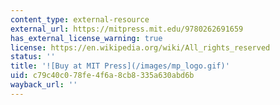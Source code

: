 ```yaml
---
content_type: external-resource
external_url: https://mitpress.mit.edu/9780262691659
has_external_license_warning: true
license: https://en.wikipedia.org/wiki/All_rights_reserved
status: ''
title: '![Buy at MIT Press](/images/mp_logo.gif)'
uid: c79c40c0-78fe-4f6a-8cb8-335a630abd6b
wayback_url: ''
---
```


